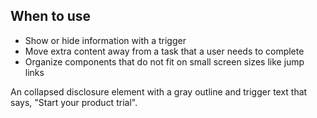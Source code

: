 ## When to use

- Show or hide information with a trigger
- Move extra content away from a task that a user needs to complete
- Organize components that do not fit on small screen sizes like jump links

<div id="overview-image-description" class="visually-hidden">
  An collapsed disclosure element with a gray outline and trigger text that says, "Start your product trial".
</div>
